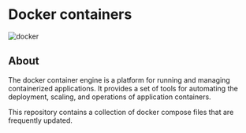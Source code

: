 # Docker containers

![docker](docker.png)

## About

The docker container engine is a platform for running and managing containerized applications. It provides a set of tools for automating the deployment, scaling, and operations of application containers.

This repository contains a collection of docker compose files that are frequently updated.